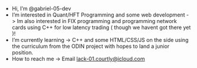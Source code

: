 -  Hi, I’m @gabriel-05-dev
-  I’m interested in  Quant/HFT Programming and some web development -> Im also interested in FIX programming and programming network cards using C++ for low latency trading ( though we havent got there yet )!
-  I’m currently learning  -> C++ and some HTML/CSS/JS on the side using the curriculum from the ODIN project with hopes to land a junior position.
-  How to reach me  -> Email lack-01.courtly@icloud.com
